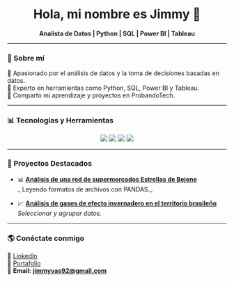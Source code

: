 <h1 align="center">Hola, mi nombre es Jimmy 👋</h1>


<p align="center">
  <b>Analista de Datos | Python | SQL | Power BI | Tableau</b>
</p>

---

### 🚀 Sobre mí
🔹 Apasionado por el análisis de datos y la toma de decisiones basadas en datos.  
🔹 Experto en herramientas como Python, SQL, Power BI y Tableau.  
🔹 Comparto mi aprendizaje y proyectos en ProbandoTech.  

---

### 📊 Tecnologías y Herramientas

<p align="center">
  <img src="https://img.shields.io/badge/Python-3776AB?style=for-the-badge&logo=python&logoColor=white">
  <img src="https://img.shields.io/badge/SQL-4479A1?style=for-the-badge&logo=mysql&logoColor=white">
  <img src="https://img.shields.io/badge/Power%20BI-F2C811?style=for-the-badge&logo=power-bi&logoColor=black">
  <img src="https://img.shields.io/badge/Tableau-E97627?style=for-the-badge&logo=tableau&logoColor=white">
</p>

---

### 📌 Proyectos Destacados

- 📊 **[Análisis de una red de supermercados Estrellas de Bejene](https://colab.research.google.com/drive/14Ww2riYsK5fuf2H7RBulImXOiHNzdNqg?usp=sharing)**  
  _ Leyendo formatos de archivos con PANDAS._

- 📈 **[Análisis de gases de efecto invernadero en el territorio brasileño](https://github.com/tuusuario/proyecto-python)**  
  _Seleccionar y agrupar datos._

---

### 🌎 Conéctate conmigo

💼 [LinkedIn](https://www.linkedin.com/in/jimmy-vasquez-c-756ab116b/)  
📂 [Portafolio](https://tuusuario.github.io/)  
📧 **Email:** <span style="color:blue"><b>jimmyvas92@gmail.com</b></span>  
